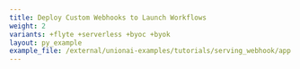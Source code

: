 ```yaml
---
title: Deploy Custom Webhooks to Launch Workflows
weight: 2
variants: +flyte +serverless +byoc +byok
layout: py_example
example_file: /external/unionai-examples/tutorials/serving_webhook/app.py
---
```

